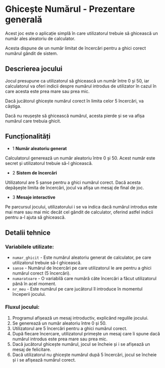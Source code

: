 # Ghicește Numărul - Prezentare generală

  Acest joc este o aplicație simplă în care utilizatorul trebuie să ghicească un număr ales aleatoriu de calculator. 
  
  Acesta dispune de un număr limitat de încercări pentru a ghici corect numărul gândit de sistem.

## Descrierea jocului

Jocul presupune ca utilizatorul să ghicească un număr între 0 și 50, iar calculatorul va oferi indicii despre numărul introdus de utilizator în cazul în care acesta este prea mare sau prea mic. 

Dacă jucătorul ghicește numărul corect în limita celor 5 încercări, va câștiga. 

Dacă nu reușește să ghicească numărul, acesta pierde și se va afișa numărul care trebuia ghicit.

## Funcționalități

* 1  **Număr aleatoriu generat**
  
Calculatorul generează un număr aleatoriu între 0 și 50. Acest număr este secret și utilizatorul trebuie să-l ghicească.

* 2 **Sistem de încercări**

Utilizatorul are 5 șanse pentru a ghici numărul corect. Dacă acesta depășește limita de încercări, jocul va afișa un mesaj de final de joc.

* 3 **Mesaje interactive**

Pe parcursul jocului, utilizatorului i se va indica dacă numărul introdus este mai mare sau mai mic decât cel gândit de calculator, oferind astfel indicii pentru a-l ajuta să ghicească.

## Detalii tehnice

### **Variabilele utilizate**:

- `numar_ghicit` - Este numărul aleatoriu generat de calculator, pe care utilizatorul trebuie să-l ghicească.
- `sanse` - Numărul de încercări pe care utilizatorul le are pentru a ghici numărul corect (5 încercări).
- `numaratoare` - O variabilă care numără câte încercări a făcut utilizatorul până în acel moment.
- `nr_meu` - Este numărul pe care jucătorul îl introduce în momentul începerii jocului.

### **Fluxul jocului**:
1. Programul afișează un mesaj introductiv, explicând regulile jocului.
2. Se generează un număr aleatoriu între 0 și 50.
3. Utilizatorul are 5 încercări pentru a ghici numărul corect.
4. După fiecare încercare, utilizatorul primește un mesaj care îi spune dacă numărul introdus este prea mare sau prea mic.
5. Dacă jucătorul ghicește numărul, jocul se încheie și i se afișează un mesaj de felicitare.
6. Dacă utilizatorul nu ghicește numărul după 5 încercări, jocul se încheie și i se afișează numărul corect.
